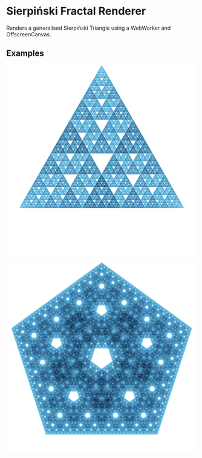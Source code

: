 # Sierpiński Fractal Renderer

Renders a generalised Sierpiński Triangle using a WebWorker and OffscreenCanvas.

## Examples

![3 point Sierpiński fractal with fraction 0.382](docs/sample-3.png)

![5 point Sierpiński fractal with fraction 0.5](docs/sample-5.png)
